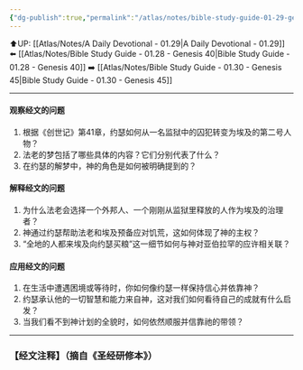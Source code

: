 ```yaml
---
{"dg-publish":true,"permalink":"/atlas/notes/bible-study-guide-01-29-genesis-41/"}
---
```


⬆️UP: [[Atlas/Notes/A Daily Devotional - 01.29\|A Daily Devotional - 01.29]]
⬅️ [[Atlas/Notes/Bible Study Guide - 01.28 - Genesis 40\|Bible Study Guide - 01.28 - Genesis 40]]
➡️ [[Atlas/Notes/Bible Study Guide - 01.30 - Genesis 45\|Bible Study Guide - 01.30 - Genesis 45]] 

---

#### 观察经文的问题
1. 根据《创世记》第41章，约瑟如何从一名监狱中的囚犯转变为埃及的第二号人物？  
2. 法老的梦包括了哪些具体的内容？它们分别代表了什么？  
3. 在约瑟的解梦中，神的角色是如何被明确提到的？  

#### 解释经文的问题
1. 为什么法老会选择一个外邦人、一个刚刚从监狱里释放的人作为埃及的治理者？  
2. 神通过约瑟帮助法老和埃及预备应对饥荒，这如何体现了神的主权？  
3. “全地的人都来埃及向约瑟买粮”这一细节如何与神对亚伯拉罕的应许相关联？ 

#### 应用经文的问题
1. 在生活中遭遇困境或等待时，你如何像约瑟一样保持信心并依靠神？  
2. 约瑟承认他的一切智慧和能力来自神，这对我们如何看待自己的成就有什么启发？  
3. 当我们看不到神计划的全貌时，如何依然顺服并信靠祂的带领？

---
### 【经文注释】（摘自《圣经研修本》）

